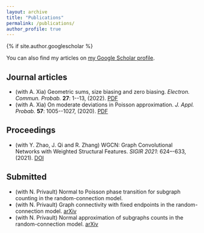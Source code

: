 ```yaml
---
layout: archive
title: "Publications"
permalink: /publications/
author_profile: true
---
```


{% if site.author.googlescholar %}
  <div class="wordwrap">You can also find my articles on <a href="scholar.google.com/citations?user=en_NRKkAAAAJ&hl=en&oi=ao">my Google Scholar profile</a>.</div>
  
## Journal articles
  * (with A. Xia) Geometric sums, size biasing and zero biasing. *Electron. Commun. Probab.* __27__: 1--13, (2022). [PDF](../_publications/22-ECP462.pdf)
  * (with A. Xia) On moderate deviations in Poisson approximation. *J. Appl. Probab.* __57__: 1005--1027, (2020). [PDF](../_publications/on_moderate_deviations_in_poisson_approximation.pdf)

## Proceedings
  * (with Y. Zhao, J. Qi and R. Zhang) WGCN: Graph Convolutional Networks with Weighted Structural Features. *SIGIR 2021*: 624–-633, (2021). [DOI](https://dl.acm.org/doi/10.1145/3404835.3462834)

## Submitted
  * (with N. Privault) Normal to Poisson phase transition for subgraph counting in the random-connection model.
  * (with N. Privault) Graph connectivity with fixed endpoints in the random-connection model. [arXiv](https://arxiv.org/abs/2312.12745)
  * (with N. Privault) Normal approximation of subgraphs counts in the random-connection model. [arXiv](https://arxiv.org/abs/2301.12145)
